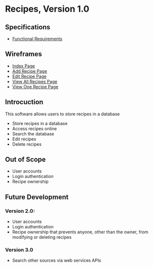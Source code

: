 # Recipes, Version 1.0

## Specifications

- [Functional Requirements](https://sherriemcnulty.github.io/recipes-documentation/public/assets/documents/Requirements.PDF)

## Wireframes

- [Index Page](https://sherriemcnulty.github.io/recipes-documentation/public/assets/documents/wireframe_index.pdf)
- [Add Recipe Page](https://sherriemcnulty.github.io/recipes-documentation/public/assets/documents/wireframe_insert.pdf)
- [Edit Recipe Page](https://sherriemcnulty.github.io/recipes-documentation/public/assets/documents/wireframe_edit.pdf)
- [View All Recipes Page](https://sherriemcnulty.github.io/recipes-documentation/public/assets/documents/wireframe_view-all.pdf)
- [View One Recipe Page](https://sherriemcnulty.github.io/recipes-documentation/public/assets/documents/wireframe_view-one.pdf)

## Introcuction

This software allows users to store recipes in a database

- Store recipes in a database
- Access recipes online
- Search the database
- Edit recipes
- Delete recipes

## Out of Scope

- User accounts
- Login authentication
- Recipe ownership

## Future Development

### Version 2.0:

- User accounts
- Login authentication
- Recipe ownership that prevents anyone, other than the owner, from modifying
  or deleting recipes

### Version 3.0

- Search other sources via web services APIs
